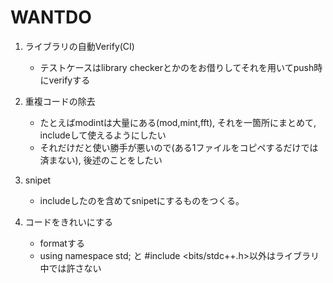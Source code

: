 # WANTDO

1. ライブラリの自動Verify(CI)
    - テストケースはlibrary checkerとかのをお借りしてそれを用いてpush時にverifyする

2. 重複コードの除去
    - たとえばmodintは大量にある(mod,mint,fft), それを一箇所にまとめて, includeして使えるようにしたい
    - それだけだと使い勝手が悪いので(ある1ファイルをコピペするだけでは済まない), 後述のことをしたい

3. snipet
    - includeしたのを含めてsnipetにするものをつくる。

4. コードをきれいにする
    - formatする
    - using namespace std; と #include <bits/stdc++.h>以外はライブラリ中では許さない
